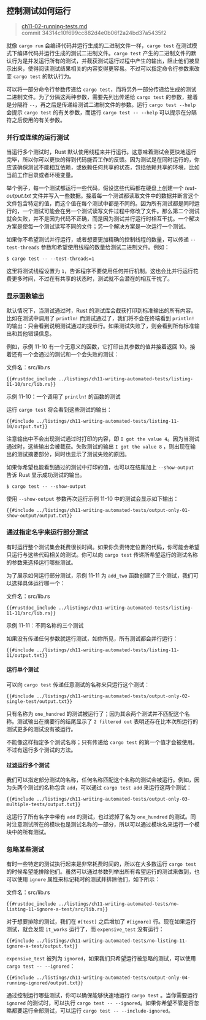 ## 控制测试如何运行

> [ch11-02-running-tests.md](https://github.com/rust-lang/book/blob/main/src/ch11-02-running-tests.md)
> <br>
> commit 34314c10f699cc882d4e0b06f2a24bd37a5435f2

就像 `cargo run` 会编译代码并运行生成的二进制文件一样，`cargo test` 在测试模式下编译代码并运行生成的测试二进制文件。`cargo test` 产生的二进制文件的默认行为是并发运行所有的测试，并截获测试运行过程中产生的输出，阻止他们被显示出来，使得阅读测试结果相关的内容变得更容易。不过可以指定命令行参数来改变 `cargo test` 的默认行为。

可以将一部分命令行参数传递给 `cargo test`，而将另外一部分传递给生成的测试二进制文件。为了分隔这两种参数，需要先列出传递给 `cargo test` 的参数，接着是分隔符 `--`，再之后是传递给测试二进制文件的参数。运行 `cargo test --help` 会提示 `cargo test` 的有关参数，而运行 `cargo test -- --help` 可以提示在分隔符之后使用的有关参数。

### 并行或连续的运行测试

当运行多个测试时，Rust 默认使用线程来并行运行。这意味着测试会更快地运行完毕，所以你可以更快的得到代码能否工作的反馈。因为测试是在同时运行的，你应该确保测试不能相互依赖，或依赖任何共享的状态，包括依赖共享的环境，比如当前工作目录或者环境变量。

举个例子，每一个测试都运行一些代码，假设这些代码都在硬盘上创建一个 *test-output.txt* 文件并写入一些数据。接着每一个测试都读取文件中的数据并断言这个文件包含特定的值，而这个值在每个测试中都是不同的。因为所有测试都是同时运行的，一个测试可能会在另一个测试读写文件过程中修改了文件。那么第二个测试就会失败，并不是因为代码不正确，而是因为测试并行运行时相互干扰。一个解决方案是使每一个测试读写不同的文件；另一个解决方案是一次运行一个测试。

如果你不希望测试并行运行，或者想要更加精确的控制线程的数量，可以传递 `--test-threads` 参数和希望使用线程的数量给测试二进制文件。例如：

```console
$ cargo test -- --test-threads=1
```

这里将测试线程设置为 `1`，告诉程序不要使用任何并行机制。这也会比并行运行花费更多时间，不过在有共享的状态时，测试就不会潜在的相互干扰了。

### 显示函数输出

默认情况下，当测试通过时，Rust 的测试库会截获打印到标准输出的所有内容。比如在测试中调用了 `println!` 而测试通过了，我们将不会在终端看到 `println!` 的输出：只会看到说明测试通过的提示行。如果测试失败了，则会看到所有标准输出和其他错误信息。

例如，示例 11-10 有一个无意义的函数，它打印出其参数的值并接着返回 10。接着还有一个会通过的测试和一个会失败的测试：

<span class="filename">文件名：src/lib.rs</span>

```rust,panics,noplayground
{{#rustdoc_include ../listings/ch11-writing-automated-tests/listing-11-10/src/lib.rs}}
```

<span class="caption">示例 11-10：一个调用了 `println!` 的函数的测试</span>

运行 `cargo test` 将会看到这些测试的输出：

```console
{{#include ../listings/ch11-writing-automated-tests/listing-11-10/output.txt}}
```

注意输出中不会出现测试通过时打印的内容，即 `I got the value 4`。因为当测试通过时，这些输出会被截获。失败测试的输出 `I got the value 8` ，则出现在输出的测试摘要部分，同时也显示了测试失败的原因。

如果你希望也能看到通过的测试中打印的值，也可以在结尾加上 `--show-output` 告诉 Rust 显示成功测试的输出。

```console
$ cargo test -- --show-output
```

使用 `--show-output` 参数再次运行示例 11-10 中的测试会显示如下输出：

```console
{{#include ../listings/ch11-writing-automated-tests/output-only-01-show-output/output.txt}}
```

### 通过指定名字来运行部分测试

有时运行整个测试集会耗费很长时间。如果你负责特定位置的代码，你可能会希望只运行与这些代码相关的测试。你可以向 `cargo test` 传递所希望运行的测试名称的参数来选择运行哪些测试。

为了展示如何运行部分测试，示例 11-11 为 `add_two` 函数创建了三个测试，我们可以选择具体运行哪一个：

<span class="filename">文件名：src/lib.rs</span>

```rust,noplayground
{{#rustdoc_include ../listings/ch11-writing-automated-tests/listing-11-11/src/lib.rs}}
```

<span class="caption">示例 11-11：不同名称的三个测试</span>

如果没有传递任何参数就运行测试，如你所见，所有测试都会并行运行：

```console
{{#include ../listings/ch11-writing-automated-tests/listing-11-11/output.txt}}
```

#### 运行单个测试

可以向 `cargo test` 传递任意测试的名称来只运行这个测试：

```console
{{#include ../listings/ch11-writing-automated-tests/output-only-02-single-test/output.txt}}
```

只有名称为 `one_hundred` 的测试被运行了；因为其余两个测试并不匹配这个名称。测试输出在摘要行的结尾显示了 `2 filtered out` 表明还存在比本次所运行的测试更多的测试没有被运行。

不能像这样指定多个测试名称；只有传递给 `cargo test` 的第一个值才会被使用。不过有运行多个测试的方法。

#### 过滤运行多个测试

我们可以指定部分测试的名称，任何名称匹配这个名称的测试会被运行。例如，因为头两个测试的名称包含 `add`，可以通过 `cargo test add` 来运行这两个测试：

```console
{{#include ../listings/ch11-writing-automated-tests/output-only-03-multiple-tests/output.txt}}
```

这运行了所有名字中带有 `add` 的测试，也过滤掉了名为 `one_hundred` 的测试。同时注意测试所在的模块也是测试名称的一部分，所以可以通过模块名来运行一个模块中的所有测试。

### 忽略某些测试

有时一些特定的测试执行起来是非常耗费时间的，所以在大多数运行 `cargo test` 的时候希望能排除他们。虽然可以通过参数列举出所有希望运行的测试来做到，也可以使用 `ignore` 属性来标记耗时的测试并排除他们，如下所示：

<span class="filename">文件名：src/lib.rs</span>

```rust,noplayground
{{#rustdoc_include ../listings/ch11-writing-automated-tests/no-listing-11-ignore-a-test/src/lib.rs}}
```

对于想要排除的测试，我们在 `#[test]` 之后增加了 `#[ignore]` 行。现在如果运行测试，就会发现 `it_works` 运行了，而 `expensive_test` 没有运行：

```console
{{#include ../listings/ch11-writing-automated-tests/no-listing-11-ignore-a-test/output.txt}}
```

`expensive_test` 被列为 `ignored`，如果我们只希望运行被忽略的测试，可以使用 `cargo test -- --ignored`：

```console
{{#include ../listings/ch11-writing-automated-tests/output-only-04-running-ignored/output.txt}}
```

通过控制运行哪些测试，你可以确保能够快速地运行 `cargo test` 。当你需要运行 `ignored` 的测试时，可以执行 `cargo test -- --ignored`。如果你希望不管是否忽略都要运行全部测试，可以运行 `cargo test -- --include-ignored`。
